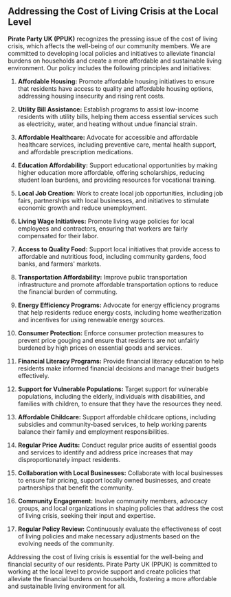 ## Addressing the Cost of Living Crisis at the Local Level

**Pirate Party UK (PPUK)** recognizes the pressing issue of the cost of living crisis, which affects the well-being of our community members. We are committed to developing local policies and initiatives to alleviate financial burdens on households and create a more affordable and sustainable living environment. Our policy includes the following principles and initiatives:

1. **Affordable Housing:** Promote affordable housing initiatives to ensure that residents have access to quality and affordable housing options, addressing housing insecurity and rising rent costs.

2. **Utility Bill Assistance:** Establish programs to assist low-income residents with utility bills, helping them access essential services such as electricity, water, and heating without undue financial strain.

3. **Affordable Healthcare:** Advocate for accessible and affordable healthcare services, including preventive care, mental health support, and affordable prescription medications.

4. **Education Affordability:** Support educational opportunities by making higher education more affordable, offering scholarships, reducing student loan burdens, and providing resources for vocational training.

5. **Local Job Creation:** Work to create local job opportunities, including job fairs, partnerships with local businesses, and initiatives to stimulate economic growth and reduce unemployment.

6. **Living Wage Initiatives:** Promote living wage policies for local employees and contractors, ensuring that workers are fairly compensated for their labor.

7. **Access to Quality Food:** Support local initiatives that provide access to affordable and nutritious food, including community gardens, food banks, and farmers' markets.

8. **Transportation Affordability:** Improve public transportation infrastructure and promote affordable transportation options to reduce the financial burden of commuting.

9. **Energy Efficiency Programs:** Advocate for energy efficiency programs that help residents reduce energy costs, including home weatherization and incentives for using renewable energy sources.

10. **Consumer Protection:** Enforce consumer protection measures to prevent price gouging and ensure that residents are not unfairly burdened by high prices on essential goods and services.

11. **Financial Literacy Programs:** Provide financial literacy education to help residents make informed financial decisions and manage their budgets effectively.

12. **Support for Vulnerable Populations:** Target support for vulnerable populations, including the elderly, individuals with disabilities, and families with children, to ensure that they have the resources they need.

13. **Affordable Childcare:** Support affordable childcare options, including subsidies and community-based services, to help working parents balance their family and employment responsibilities.

14. **Regular Price Audits:** Conduct regular price audits of essential goods and services to identify and address price increases that may disproportionately impact residents.

15. **Collaboration with Local Businesses:** Collaborate with local businesses to ensure fair pricing, support locally owned businesses, and create partnerships that benefit the community.

16. **Community Engagement:** Involve community members, advocacy groups, and local organizations in shaping policies that address the cost of living crisis, seeking their input and expertise.

17. **Regular Policy Review:** Continuously evaluate the effectiveness of cost of living policies and make necessary adjustments based on the evolving needs of the community.

Addressing the cost of living crisis is essential for the well-being and financial security of our residents. Pirate Party UK (PPUK) is committed to working at the local level to provide support and create policies that alleviate the financial burdens on households, fostering a more affordable and sustainable living environment for all.
